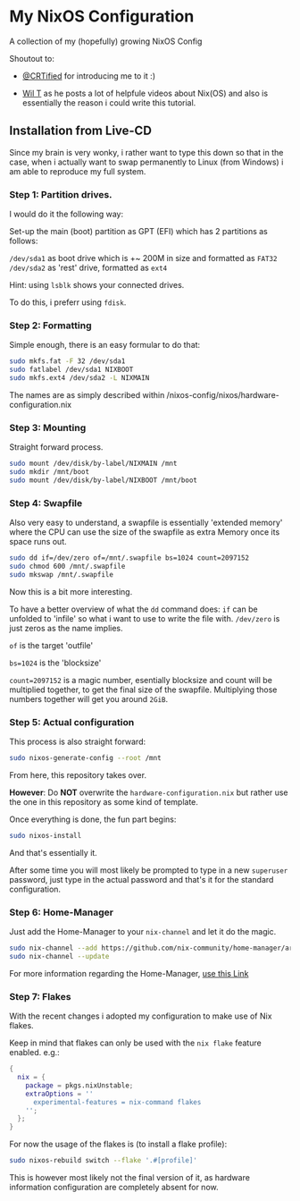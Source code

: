 # My NixOS Configuration
A collection of my (hopefully) growing NixOS Config

Shoutout to:
- [@CRTified](https://github.com/crtified) for introducing me to it :)

- [Wil T](https://www.youtube.com/channel/UCLsaznoh7qsE8sc3XQurubw) as he posts a lot of helpfule videos about Nix(OS) and also is essentially
the reason i could write this tutorial.

## Installation from Live-CD
Since my brain is very wonky, i rather want to type this down so that in the case, 
when i actually want to swap permanently to Linux (from Windows) i am able to reproduce my full system.

### Step 1: Partition drives.

I would do it the following way:

Set-up the main (boot) partition as GPT (EFI) which has 2 partitions as follows:

`/dev/sda1` as boot drive which is +~ 200M in size and formatted as `FAT32`
`/dev/sda2` as 'rest' drive, formatted as `ext4`

Hint: using `lsblk` shows your connected drives.

To do this, i preferr using `fdisk`. 

### Step 2: Formatting

Simple enough, there is an easy formular to do that:

```sh
sudo mkfs.fat -F 32 /dev/sda1
sudo fatlabel /dev/sda1 NIXBOOT
sudo mkfs.ext4 /dev/sda2 -L NIXMAIN
```

The names are as simply described within /nixos-config/nixos/hardware-configuration.nix

### Step 3: Mounting

Straight forward process.

```sh
sudo mount /dev/disk/by-label/NIXMAIN /mnt
sudo mkdir /mnt/boot
sudo mount /dev/disk/by-label/NIXBOOT /mnt/boot
```

### Step 4: Swapfile

Also very easy to understand, a swapfile is essentially 'extended memory' where the CPU can use the size of the 
swapfile as extra Memory once its space runs out.

```sh
sudo dd if=/dev/zero of=/mnt/.swapfile bs=1024 count=2097152
sudo chmod 600 /mnt/.swapfile
sudo mkswap /mnt/.swapfile
```

Now this is a bit more interesting.

To have a better overview of what the `dd` command does: `if` can be unfolded to 'infile' so what i want to use to write the file with.
`/dev/zero` is just zeros as the name implies.

`of` is the target 'outfile'

`bs=1024` is the 'blocksize'

`count=2097152` is a magic number, esentially blocksize and count will be multiplied together, to get the final size of the swapfile. 
Multiplying those numbers together will get you around `2GiB`.

### Step 5: Actual configuration

This process is also straight forward:

```sh
sudo nixos-generate-config --root /mnt
```

From here, this repository takes over.

**However**: Do **NOT** overwrite the `hardware-configuration.nix` but rather use the one in this repository as some kind of template.

Once everything is done, the fun part begins:

```sh
sudo nixos-install
```

And that's essentially it. 

After some time you will most likely be prompted to type in a new `superuser` password, just type in the actual password and that's it for the standard configuration.

### Step 6: Home-Manager

Just add the Home-Manager to your `nix-channel` and let it do the magic.

```sh
sudo nix-channel --add https://github.com/nix-community/home-manager/archive/release-[your-nixos-version].tar.gz home-manager
sudo nix-channel --update
```

For more information regarding the Home-Manager, [use this Link](https://nix-community.github.io/home-manager/index.html)

### Step 7: Flakes

With the recent changes i adopted my configuration to make use of Nix flakes.

Keep in mind that flakes can only be used with the `nix flake` feature enabled.
e.g.: 
```nix
{
  nix = {
    package = pkgs.nixUnstable;
    extraOptions = ''
      experimental-features = nix-command flakes
    '';
  };
}
```

For now the usage of the flakes is (to install a flake profile):
```sh
sudo nixos-rebuild switch --flake '.#[profile]'
```

This is however most likely not the final version of it, as hardware information configuration are completely absent for now.
